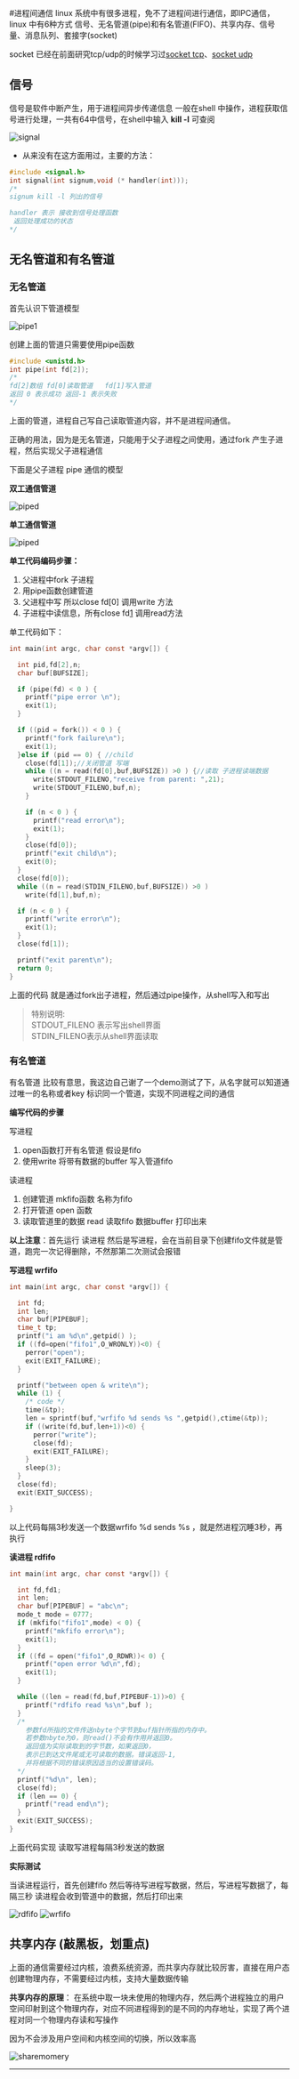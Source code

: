 #进程间通信
linux 系统中有很多进程，免不了进程间进行通信，即IPC通信，linux 中有6种方式
信号、无名管道(pipe)和有名管道(FIFO)、共享内存、信号量、消息队列、套接字(socket)

socket 已经在前面研究tcp/udp的时候学习过[socket tcp][1]、[socket udp][2]

## 信号
信号是软件中断产生，用于进程间异步传递信息
一般在shell 中操作，进程获取信号进行处理，一共有64中信号，在shell中输入 **kill -l** 可查阅

![signal](https://github.com/jamesyang1991CN/document/blob/master/picture/signal.png)


- 从来没有在这方面用过，主要的方法：

```c
#include <signal.h>
int signal(int signum,void (* handler(int)));
/*
signum kill -l 列出的信号

handler 表示 接收到信号处理函数
 返回处理成功的状态
*/
```


## 无名管道和有名管道

### 无名管道
首先认识下管道模型

![pipe1](https://github.com/jamesyang1991CN/document/blob/master/picture/pipe1.png)

创建上面的管道只需要使用pipe函数
```c
#include <unistd.h>
int pipe(int fd[2]);
/*
fd[2]数组 fd[0]读取管道   fd[1]写入管道
返回 0 表示成功 返回-1 表示失败
*/
```
上面的管道，进程自己写自己读取管道内容，并不是进程间通信。

正确的用法，因为是无名管道，只能用于父子进程之间使用，通过fork 产生子进程，然后实现父子进程通信

下面是父子进程 pipe 通信的模型

**双工通信管道**

![piped](https://github.com/jamesyang1991CN/document/blob/master/picture/pipe_d.png)

**单工通信管道**

![piped](https://github.com/jamesyang1991CN/document/blob/master/picture/pipe_s.png)


**单工代码编码步骤：**
1. 父进程中fork 子进程
2. 用pipe函数创建管道
3. 父进程中写 所以close fd[0] 调用write 方法
4. 子进程中读信息，所有close fd[1] 调用read方法

单工代码如下：
```c
int main(int argc, char const *argv[]) {

  int pid,fd[2],n;
  char buf[BUFSIZE];

  if (pipe(fd) < 0 ) {
    printf("pipe error \n");
    exit(1);
  }

  if ((pid = fork()) < 0 ) {
    printf("fork failure\n");
    exit(1);
  }else if (pid == 0) { //child
    close(fd[1]);//关闭管道 写端
    while ((n = read(fd[0],buf,BUFSIZE)) >0 ) {//读取 子进程读端数据
      write(STDOUT_FILENO,"receive from parent: ",21);
      write(STDOUT_FILENO,buf,n);
    }

    if (n < 0 ) {
      printf("read error\n");
      exit(1);
    }
    close(fd[0]);
    printf("exit child\n");
    exit(0);
  }
  close(fd[0]);
  while ((n = read(STDIN_FILENO,buf,BUFSIZE)) >0 )
    write(fd[1],buf,n);

  if (n < 0 ) {
    printf("write error\n");
    exit(1);
  }
  close(fd[1]);

  printf("exit parent\n");
  return 0;
}

```
上面的代码 就是通过fork出子进程，然后通过pipe操作，从shell写入和写出
> 特别说明: <br/>
> STDOUT_FILENO 表示写出shell界面<br/>
> STDIN_FILENO表示从shell界面读取

### 有名管道
有名管道 比较有意思，我这边自己谢了一个demo测试了下，从名字就可以知道通过唯一的名称或者key 标识同一个管道，实现不同进程之间的通信


**编写代码的步骤**

写进程
1. open函数打开有名管道 假设是fifo
2. 使用write 将带有数据的buffer 写入管道fifo

读进程
1. 创建管道 mkfifo函数 名称为fifo
2. 打开管道 open 函数
3. 读取管道里的数据 read 读取fifo 数据buffer 打印出来

**以上注意**：首先运行 读进程 然后是写进程，会在当前目录下创建fifo文件就是管道，跑完一次记得删除，不然那第二次测试会报错

**写进程 wrfifo**
```c
int main(int argc, char const *argv[]) {

  int fd;
  int len;
  char buf[PIPEBUF];
  time_t tp;
  printf("i am %d\n",getpid() );
  if ((fd=open("fifo1",O_WRONLY))<0) {
    perror("open");
    exit(EXIT_FAILURE);
  }

  printf("between open & write\n");
  while (1) {
    /* code */
    time(&tp);
    len = sprintf(buf,"wrfifo %d sends %s ",getpid(),ctime(&tp));
    if ((write(fd,buf,len+1))<0) {
      perror("write");
      close(fd);
      exit(EXIT_FAILURE);
    }
    sleep(3);
  }
  close(fd);
  exit(EXIT_SUCCESS);

}
```
以上代码每隔3秒发送一个数据wrfifo %d sends %s ，就是然进程沉睡3秒，再执行

**读进程 rdfifo**

```c
int main(int argc, char const *argv[]) {

  int fd,fd1;
  int len;
  char buf[PIPEBUF] = "abc\n";
  mode_t mode = 0777;
  if (mkfifo("fifo1",mode) < 0) {
    printf("mkfifo error\n");
    exit(1);
  }
  if ((fd = open("fifo1",O_RDWR))< 0) {
    printf("open error %d\n",fd);
    exit(1);
  }

  while ((len = read(fd,buf,PIPEBUF-1))>0) {
    printf("rdfifo read %s\n",buf );
  }
  /*
    参数fd所指的文件传送nbyte个字节到buf指针所指的内存中。
    若参数nbyte为0，则read()不会有作用并返回0。
    返回值为实际读取到的字节数，如果返回0，
    表示已到达文件尾或无可读取的数据。错误返回-1,
    并将根据不同的错误原因适当的设置错误码。
  */
  printf("%d\n", len);
  close(fd);
  if (len == 0) {
    printf("read end\n");
  }
  exit(EXIT_SUCCESS);
}

```
上面代码实现 读取写进程每隔3秒发送的数据

**实际测试**

当读进程运行，首先创建fifo 然后等待写进程写数据，然后，写进程写数据了，每隔三秒 读进程会收到管道中的数据，然后打印出来

![rdfifo](https://github.com/jamesyang1991CN/document/blob/master/picture/rdfifo.png)
![wrfifo](https://github.com/jamesyang1991CN/document/blob/master/picture/wrfifo.png)

## 共享内存 (敲黑板，划重点)
上面的通信需要经过内核，浪费系统资源，而共享内存就比较厉害，直接在用户态创建物理内存，不需要经过内核，支持大量数据传输

**共享内存的原理**：
在系统中取一块未使用的物理内存，然后两个进程独立的用户空间印射到这个物理内存，对应不同进程得到的是不同的内存地址，实现了两个进程对同一个物理内存读和写操作

因为不会涉及用户空间和内核空间的切换，所以效率高

![sharemomery](https://github.com/jamesyang1991CN/document/blob/master/picture/shm.png)









---
[1]:https://blog.csdn.net/engineer_james/article/details/79897855
[2]:https://blog.csdn.net/engineer_james/article/details/79902399
